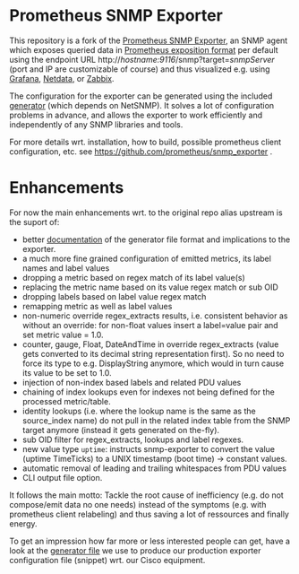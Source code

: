 # Prometheus SNMP Exporter

This repository is a fork of the [Prometheus SNMP Exporter](https://github.com/prometheus/snmp_exporter), an SNMP agent which exposes queried data in [Prometheus exposition format](https://prometheus.io/docs/instrumenting/exposition_formats/) per default using the endpoint URL http://_hostname:9116_/snmp?target=_snmpServer_ (port and IP are customizable of course) and thus visualized e.g. using [Grafana](https://grafana.com/), [Netdata](https://www.netdata.cloud/), or [Zabbix](https://www.zabbix.com/).

The configuration for the exporter can be generated using the included
[generator](generator/) (which depends on NetSNMP). It solves a lot of
configuration problems in advance, and allows the exporter to work efficiently
and independently of any SNMP libraries and tools.

For more details wrt. installation, how to build, possible prometheus client configuration, etc. see https://github.com/prometheus/snmp_exporter .

# Enhancements
For now the main enhancements wrt. to the original repo alias upstream is the suport of:
- better [documentation](generator/) of the generator file format and implications to the exporter.
- a much more fine grained configuration of emitted metrics, its label names and label values
- dropping a metric based on regex match of its label value(s)
- replacing the metric name based on its value regex match or sub OID
- dropping labels based on label value regex match
- remapping metric as well as label values
- non-numeric override regex\_extracts results, i.e. consistent behavior as without an override: for non-float values insert a label=value pair and set metric value = 1.0.
- counter, gauge, Float, DateAndTime in override regex\_extracts (value gets converted to its decimal string representation first). So no need to force its type to e.g. DisplayString anymore, which would in turn cause its value to be set to 1.0.
- injection of non-index based labels and related PDU values
- chaining of index lookups even for indexes not being defined for the processed metric/table.
- identity lookups (i.e. where the lookup name is the same as the source\_index name) do not pull in the related index table from the SNMP target anymore (instead it gets generated on the-fly).
- sub OID filter for regex\_extracts, lookups and label regexes.
- new value type `uptime`: instructs snmp-exporter to convert the value (uptime TimeTicks) to a UNIX timestamp (boot time) -> constant values.
- automatic removal of leading and trailing whitespaces from PDU values
- CLI output file option.

It follows the main motto: Tackle the root cause of inefficiency (e.g. do not compose/emit data no one needs) instead of the symptoms (e.g. with prometheus client relabeling) and thus saving a lot of ressources and finally energy.

To get an impression how far more or less interested people can get, have a look at the [generator file](generator/generator.cisco.yml) we use to produce our production exporter configuration file (snippet) wrt. our Cisco equipment.
